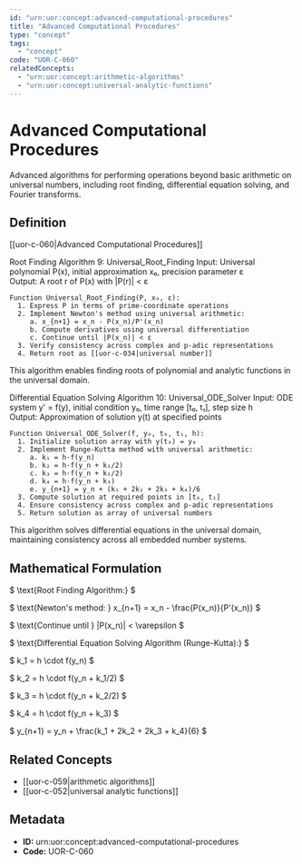 ```yaml
---
id: "urn:uor:concept:advanced-computational-procedures"
title: "Advanced Computational Procedures"
type: "concept"
tags:
  - "concept"
code: "UOR-C-060"
relatedConcepts:
  - "urn:uor:concept:arithmetic-algorithms"
  - "urn:uor:concept:universal-analytic-functions"
---
```


# Advanced Computational Procedures

Advanced algorithms for performing operations beyond basic arithmetic on universal numbers, including root finding, differential equation solving, and Fourier transforms.

## Definition

[[uor-c-060|Advanced Computational Procedures]]

Root Finding
Algorithm 9: Universal_Root_Finding
Input: Universal polynomial P(x), initial approximation x₀, precision parameter ε  
Output: A root r of P(x) with |P(r)| < ε

```
Function Universal_Root_Finding(P, x₀, ε):
  1. Express P in terms of prime-coordinate operations
  2. Implement Newton's method using universal arithmetic:
     a. x_{n+1} = x_n - P(x_n)/P'(x_n)
     b. Compute derivatives using universal differentiation
     c. Continue until |P(x_n)| < ε
  3. Verify consistency across complex and p-adic representations
  4. Return root as [[uor-c-034|universal number]]
```

This algorithm enables finding roots of polynomial and analytic functions in the universal domain.

Differential Equation Solving
Algorithm 10: Universal_ODE_Solver
Input: ODE system y' = f(y), initial condition y₀, time range [t₀, t₁], step size h  
Output: Approximation of solution y(t) at specified points

```
Function Universal_ODE_Solver(f, y₀, t₀, t₁, h):
  1. Initialize solution array with y(t₀) = y₀
  2. Implement Runge-Kutta method with universal arithmetic:
     a. k₁ = h·f(y_n)
     b. k₂ = h·f(y_n + k₁/2)
     c. k₃ = h·f(y_n + k₂/2)
     d. k₄ = h·f(y_n + k₃)
     e. y_{n+1} = y_n + (k₁ + 2k₂ + 2k₃ + k₄)/6
  3. Compute solution at required points in [t₀, t₁]
  4. Ensure consistency across complex and p-adic representations
  5. Return solution as array of universal numbers
```

This algorithm solves differential equations in the universal domain, maintaining consistency across all embedded number systems.

## Mathematical Formulation

$
\text{Root Finding Algorithm:}
$

$
\text{Newton's method: } x_{n+1} = x_n - \frac{P(x_n)}{P'(x_n)}
$

$
\text{Continue until } |P(x_n)| < \varepsilon
$

$
\text{Differential Equation Solving Algorithm (Runge-Kutta):}
$

$
k_1 = h \cdot f(y_n)
$

$
k_2 = h \cdot f(y_n + k_1/2)
$

$
k_3 = h \cdot f(y_n + k_2/2)
$

$
k_4 = h \cdot f(y_n + k_3)
$

$
y_{n+1} = y_n + \frac{k_1 + 2k_2 + 2k_3 + k_4}{6}
$

## Related Concepts

- [[uor-c-059|arithmetic algorithms]]
- [[uor-c-052|universal analytic functions]]

## Metadata

- **ID:** urn:uor:concept:advanced-computational-procedures
- **Code:** UOR-C-060

